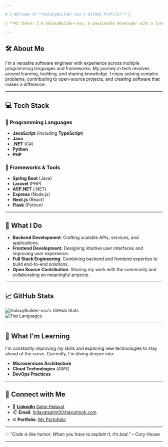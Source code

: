 ```yaml
---

# 👋 Welcome to **GalaxyBuilder-oss's GitHub Profile!** 🚀  

🌟 **Hi there! I'm GalaxyBuilder-oss, a passionate developer with a love for building scalable, efficient, and innovative software solutions.**  

---
```


## 🛠 **About Me**  
I'm a versatile software engineer with experience across multiple programming languages and frameworks. My journey in tech revolves around learning, building, and sharing knowledge. I enjoy solving complex problems, contributing to open-source projects, and creating software that makes a difference.  

---

## 💻 **Tech Stack**  

### 🔹 Programming Languages  
- **JavaScript** (including **TypeScript**)  
- **Java**  
- **.NET** (C#)  
- **Python**  
- **PHP**  

### 🔹 Frameworks & Tools  
- **Spring Boot** (Java)  
- **Laravel** (PHP)  
- **ASP.NET** (.NET)  
- **Express** (Node.js)  
- **Next.js** (React)  
- **Flask** (Python)  

---

## 🚀 **What I Do**  
- **Backend Development**: Crafting scalable APIs, services, and applications.  
- **Frontend Development**: Designing intuitive user interfaces and improving user experience.  
- **Full Stack Engineering**: Combining backend and frontend expertise to build end-to-end solutions.  
- **Open Source Contribution**: Sharing my work with the community and collaborating on meaningful projects.  

---

## 📈 **GitHub Stats**  
![GalaxyBuilder-oss's GitHub Stats](https://github-readme-stats.vercel.app/api?username=GalaxyBuilder-oss&show_icons=true&theme=radical)  
![Top Languages](https://github-readme-stats.vercel.app/api/top-langs/?username=GalaxyBuilder-oss&layout=compact&theme=radical)  

---

## 🌱 **What I'm Learning**  
I'm constantly improving my skills and exploring new technologies to stay ahead of the curve. Currently, I'm diving deeper into:  
- **Microservices Architecture**  
- **Cloud Technologies** (AWS)  
- **DevOps Practices**  

---

## 🔗 **Connect with Me**  
- 💼 **[LinkedIn](#)** [Salim Hidayat](https://www.linkedin.com/in/salim-hidayat-049b35293/)  
- 📫 **Email**: hidayatsalim004@outlook.com  
- 🌐 **Portfolio**: [My Portofolio](https://galaxybuilder.vercel.app)  

---

✨ _“Code is like humor. When you have to explain it, it’s bad.”_ – Cory House  

---
